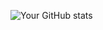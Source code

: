 ![Your GitHub stats](https://github-readme-stats.vercel.app/api?username=ottjb&show_icons=true&theme=radical)
